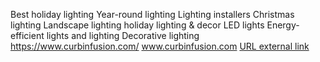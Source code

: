Best holiday lighting
Year-round lighting
Lighting installers
Christmas lighting
Landscape lighting
holiday lighting & decor
LED lights
Energy-efficient lights and lighting
Decorative lighting
https://www.curbinfusion.com/
www.curbinfusion.com
<a href= https://www.curbinfusion.com> URL external link </a>
